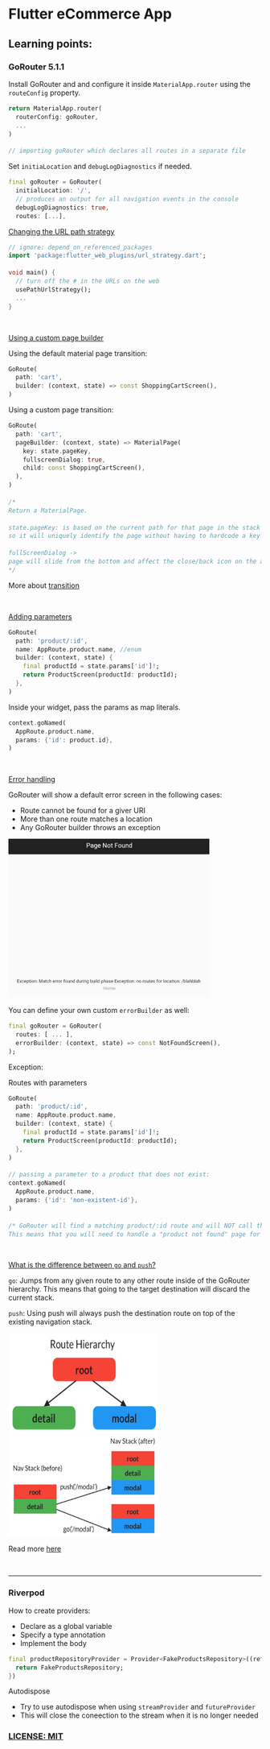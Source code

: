 # Flutter eCommerce App

## Learning points:

### GoRouter 5.1.1
Install GoRouter and and configure it inside `MaterialApp.router` using the `routeConfig` property.

``` dart
return MaterialApp.router(
  routerConfig: goRouter,
  ...
)

// importing goRouter which declares all routes in a separate file
```

Set `initiaLocation` and `debugLogDiagnostics` if needed.

```dart
final goRouter = GoRouter(
  initialLocation: '/',
  // produces an output for all navigation events in the console
  debugLogDiagnostics: true,
  routes: [...],
```

<ins>Changing the URL path strategy</ins>

```dart
// ignore: depend_on_referenced_packages
import 'package:flutter_web_plugins/url_strategy.dart';

void main() {
  // turn off the # in the URLs on the web
  usePathUrlStrategy();
  ...
}
```

<br>

<ins>Using a custom page builder</ins>

Using the default material page transition:

```dart
GoRoute(
  path: 'cart',
  builder: (context, state) => const ShoppingCartScreen(),
)
```
Using a custom page transition:

```dart
GoRoute(
  path: 'cart',
  pageBuilder: (context, state) => MaterialPage(
    key: state.pageKey,
    fullscreenDialog: true,
    child: const ShoppingCartScreen(),
  ),
)

/*
Return a MaterialPage.

state.pageKey: is based on the current path for that page in the stack of pages,
so it will uniquely identify the page without having to hardcode a key or come up with one yourself

fullScreenDialog ->
page will slide from the bottom and affect the close/back icon on the appbar.
*/
```
More about [transition](https://docs.page/csells/go_router/transitions)

<br>

<ins>Adding parameters</ins>

```dart
GoRoute(
  path: 'product/:id',
  name: AppRoute.product.name, //enum
  builder: (context, state) {
    final productId = state.params['id']!;
    return ProductScreen(productId: productId);
  },
)
```

Inside your widget, pass the params as map literals.
```dart
context.goNamed(
  AppRoute.product.name,
  params: {'id': product.id},
)
```

<br>

<ins>Error handling</ins>

GoRouter will show a default error screen in the following cases:

- Route cannot be found for a giver URI
- More than one route matches a location
- Any GoRouter builder throws an exception

<img src="assets/goRouter_error.png" style="width: 400px" alt="default error page">

<br>

You can define your own custom `errorBuilder` as well:

```dart
final goRouter = GoRouter(
  routes: [ ... ],
  errorBuilder: (context, state) => const NotFoundScreen(),
);
```
Exception:

Routes with parameters

```dart
GoRoute(
  path: 'product/:id',
  name: AppRoute.product.name,
  builder: (context, state) {
    final productId = state.params['id']!;
    return ProductScreen(productId: productId);
  },
)

// passing a parameter to a product that does not exist:
context.goNamed(
  AppRoute.product.name,
  params: {'id': 'non-existent-id'},
)

/* GoRouter will find a matching product/:id route and will NOT call the errorBuilder.
This means that you will need to handle a "product not found" page for the ProductScreen.
```

<br>

<ins>What is the difference between `go` and `push`?</ins>

`go`: Jumps from any given route to any other route inside of the GoRouter hierarchy. This means that going to the target destination will discard the current stack.

`push`: Using push will always push the destination route on top of the existing navigation stack.
<div class="flex">
<img src="assets/goRouter_hierarchy.png" style="width: 300px; height: 200px" alt="goRouter hierarchy">
<img src="assets/goRouter_push_vs_go.png" style="width: 300px; height: 200px" alt="push vs go">
</div>

Read more [here](https://codewithandrea.com/articles/flutter-navigation-gorouter-go-vs-push/)

<br>



<hr>


### Riverpod
How to create providers:

- Declare as a global variable
- Specify a type annotation
- Implement the body

``` Dart
final productRepositoryProvider = Provider<FakeProductsRepository>((ref) {
  return FakeProductsRepository;
})
```

Autodispose
- Try to use autodispose when using `streamProvider` and `futureProvider`
- This will close the coneection to the stream when it is no longer needed


### [LICENSE: MIT](../LICENSE.md)
